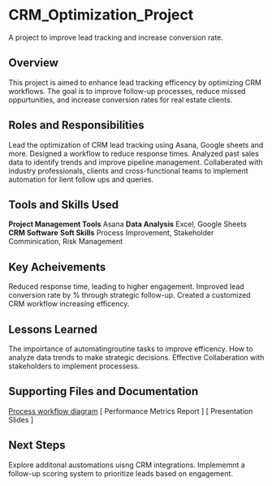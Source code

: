 # CRM_Optimization_Project
A project to improve lead tracking and increase conversion rate.
## Overview 
This project is aimed to enhance lead tracking efficency by optimizing CRM workflows. The goal is to improve follow-up processes, reduce missed oppurtunities, and increase conversion rates for real estate clients.

## Roles and Responsibilities 
Lead the optimization of CRM lead tracking using Asana, Google sheets and more. 
Designed a workflow to reduce response times.
Analyzed past sales data to identify trends and improve pipeline management. 
Collaberated with industry professionals, clients and cross-functional teams to implement automation for lient follow ups and queries. 

## Tools and Skills Used
**Project Management Tools** Asana 
**Data Analysis** Excel, Google Sheets
**CRM Software**
**Soft Skills** Process Improvement, Stakeholder Comminication, Risk Management 

## Key Acheivements 
Reduced response time, leading to higher engagement. 
Improved lead conversion rate by % through strategic follow-up.
Created a customized CRM workflow increasing efficency. 

## Lessons Learned 
The impoirtance of automatingroutine tasks to improve efficency. 
How to analyze data trends to make strategic decisions.
Effective Collaberation with stakeholders to implement processess. 

## Supporting Files and Documentation 
[ Process workflow diagram](https://github.com/users/spmtrey/projects/2)
[ Performance Metrics Report ]
[ Presentation Slides ] 

## Next Steps
Explore additonal austomations uisng CRM integrations. 
Implememnt a follow-up scoring system to prioritize leads based on engagement. 
